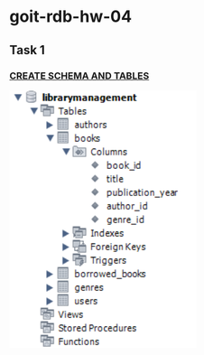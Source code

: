 # goit-rdb-hw-04

## Task 1

### [CREATE SCHEMA AND TABLES](./p1_create_tables_script.txt)

![task1_CREATE_SCHEMA_AND_TABLES](./p1_create_tables.png)
